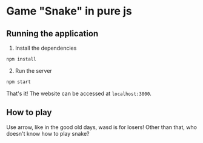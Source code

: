 # Game "Snake" in pure js

## Running the application

1. Install the dependencies
```bash
npm install
```

2. Run the server
```bash
npm start
```

That's it! The website can be accessed at `localhost:3000`.

## How to play

Use arrow, like in the good old days, wasd is for losers!
Other than that, who doesn't know how to play snake?

